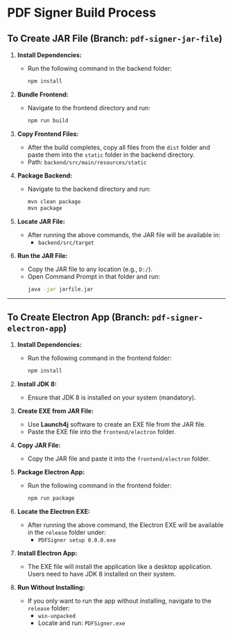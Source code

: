 # PDF Signer Build Process

## To Create JAR File (Branch: `pdf-signer-jar-file`)

1. **Install Dependencies:**
   - Run the following command in the backend folder:
     ```bash
     npm install
     ```

2. **Bundle Frontend:**
   - Navigate to the frontend directory and run:
     ```bash
     npm run build
     ```

3. **Copy Frontend Files:**
   - After the build completes, copy all files from the `dist` folder and paste them into the `static` folder in the backend directory.
   - Path: `backend/src/main/resources/static`

4. **Package Backend:**
   - Navigate to the backend directory and run:
     ```bash
     mvn clean package
     mvn package
     ```

5. **Locate JAR File:**
   - After running the above commands, the JAR file will be available in:
     - `backend/src/target`

6. **Run the JAR File:**
   - Copy the JAR file to any location (e.g., `D:/`).
   - Open Command Prompt in that folder and run:
     ```bash
     java -jar jarfile.jar
     ```

---

## To Create Electron App (Branch: `pdf-signer-electron-app`)

1. **Install Dependencies:**
   - Run the following command in the frontend folder:
     ```bash
     npm install
     ```

2. **Install JDK 8:**
   - Ensure that JDK 8 is installed on your system (mandatory).

3. **Create EXE from JAR File:**
   - Use **Launch4j** software to create an EXE file from the JAR file.
   - Paste the EXE file into the `frontend/electron` folder.

4. **Copy JAR File:**
   - Copy the JAR file and paste it into the `frontend/electron` folder.

5. **Package Electron App:**
   - Run the following command in the frontend folder:
     ```bash
     npm run package
     ```

6. **Locate the Electron EXE:**
   - After running the above command, the Electron EXE will be available in the `release` folder under:
     - `PDFSigner setup 0.0.0.exe`

7. **Install Electron App:**
   - The EXE file will install the application like a desktop application. Users need to have JDK 8 installed on their system.

8. **Run Without Installing:**
   - If you only want to run the app without installing, navigate to the `release` folder:
     - `win-unpacked`
     - Locate and run: `PDFSigner.exe`
